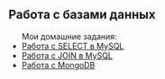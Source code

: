 <h2>Работа с базами данных</h2>
<ul>Мои домашние задания:
  <li><a href="https://docs.google.com/spreadsheets/d/1hzBEOOWjlQNZqRjTfgBZwy7LaXk-1iHzMmQ1QQLsmV4/edit?usp=sharing">Работа с SELECT в MySQL</a></li>
  <li><a href="https://docs.google.com/spreadsheets/d/1Z4Q3Qw3_TrDg0IqOC88-SGwYgUBKXCFkxZ5DLrn8m44/edit?gid=0#gid=0">Работа с JOIN в MySQL</a></li>
  <li><a href="https://docs.google.com/spreadsheets/d/1la1dY6C1EuLUXsbcPVDNI9KeA1jBwYRhFgoBnW_TWJY/edit?usp=sharing">Работа с MongoDB</a></li>
</ul>

